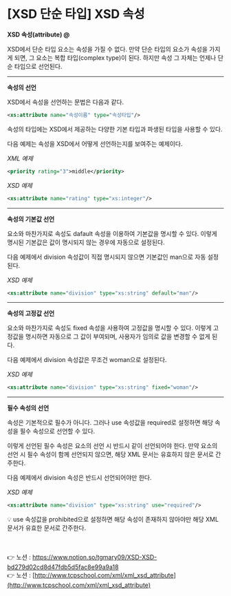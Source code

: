 # [**XSD 단순 타입] XSD 속성**

**XSD 속성(attribute) @**

XSD에서 단순 타입 요소는 속성을 가질 수 없다.
만약 단순 타입의 요소가 속성을 가지게 되면, 그 요소는 복합 타입(complex type)이 된다.
하지만 속성 그 자체는 언제나 단순 타입으로 선언된다.

---

**속성의 선언**

XSD에서 속성을 선언하는 문법은 다음과 같다.

```xml
<xs:attribute name="속성이름" type="속성타입"/>
```

속성의 타입에는 XSD에서 제공하는 다양한 기본 타입과 파생된 타입을 사용할 수 있다.

다음 예제는 속성을 XSD에서 어떻게 선언하는지를 보여주는 예제이다.

*XML 예제*

```xml
<priority rating="3">middle</priority>
```

*XSD 예제*

```xml
<xs:attribute name="rating" type="xs:integer"/>
```

---

**속성의 기본값 선언**

요소와 마찬가지로 속성도 dafault 속성을 이용하여 기본값을 명시할 수 있다.
이렇게 명시된 기본값은 값이 명시되지 않는 경우에 자동으로 설정된다.

다음 예제에서 division 속성값이 직접 명시되지 않으면 기본값인 man으로 자동 설정된다.

*XSD 예제*

```xml
<xs:attribute name="division" type="xs:string" default="man"/>
```

---

**속성의 고정값 선언**

요소와 마찬가지로 속성도 fixed 속성을 사용하여 고정값을 명시할 수 있다.
이렇게 고정값을 명시하면 자동으로 그 값이 부여되며, 사용자가 임의로 값을 변경할 수 없게 된다.

다음 예제에서 division 속성값은 무조건 woman으로 설정된다.

*XSD 예제*

```xml
<xs:attribute name="division" type="xs:string" fixed="woman"/>
```

---

**필수 속성의 선언**

속성은 기본적으로 필수가 아니다. 
그러나 use 속성값을 required로 설정하면 해당 속성을 필수 속성으로 선언할 수 있다.

이렇게 선언된 필수 속성은 요소의 선언 시 반드시 같이 선언되어야 한다.
만약 요소의 선언 시 필수 속성이 함께 선언되지 않으면, 해당 XML 문서는 유효하지 않은 문서로 간주한다.

다음 예제에서 division 속성은 반드시 선언되어야만 한다.

*XSD 예제*

```xml
<xs:attribute name="division" type="xs:string" use="required"/>
```

<aside>
💡 use 속성값을 prohibited으로 설정하면 해당 속성이 존재하지 않아야만 해당 XML 문서가 유효한 문서로 간주한다.

</aside>

<br><br>
👉 노션 : https://www.notion.so/tgmary09/XSD-XSD-bd279d02cd8d47fdb5d5fac8e99a9a18
<br>
 👉 노션 : [http://www.tcpschool.com/xml/xml_xsd_attribute](http://www.tcpschool.com/xml/xml_xsd_attribute)
